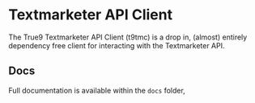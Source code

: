 # Textmarketer API Client

The True9 Textmarketer API Client (t9tmc) is a drop in, (almost) entirely dependency free client for interacting with the Textmarketer API.

## Docs

Full documentation is available within the `docs` folder, 